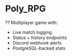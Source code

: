 # Poly_RPG

?? Multiplayer game with:
- Live match logging
- Status + history endpoints
- Discord webhook alerts
- PostgreSQL-backed stats
